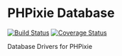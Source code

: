 PHPixie Database
==========
[![Build Status](https://travis-ci.org/PHPixie/Database.svg?branch=master)](https://travis-ci.org/PHPixie/Database)
[![Coverage Status](https://coveralls.io/repos/PHPixie/Database/badge.png?branch=master)](https://coveralls.io/r/PHPixie/Database?branch=master)

Database Drivers for PHPixie
